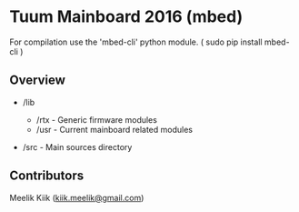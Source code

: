 # Tuum Mainboard 2016 (mbed)

For compilation use the 'mbed-cli' python module. ( sudo pip install mbed-cli )

## Overview

- /lib
  - /rtx - Generic firmware modules
  - /usr - Current mainboard related modules

- /src - Main sources directory

## Contributors
Meelik Kiik (kiik.meelik@gmail.com)
